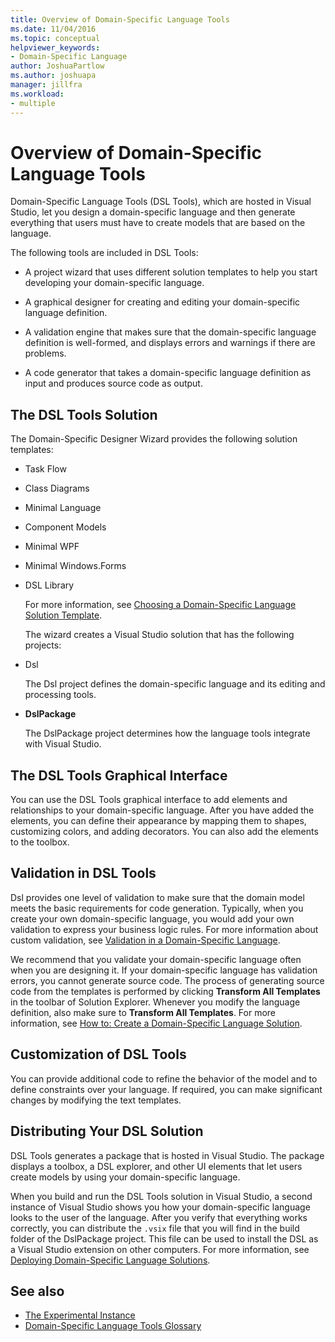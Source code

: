 ```yaml
---
title: Overview of Domain-Specific Language Tools
ms.date: 11/04/2016
ms.topic: conceptual
helpviewer_keywords:
- Domain-Specific Language
author: JoshuaPartlow
ms.author: joshuapa
manager: jillfra
ms.workload:
- multiple
---
```

# Overview of Domain-Specific Language Tools
Domain-Specific Language Tools (DSL Tools), which are hosted in Visual Studio, let you design a domain-specific language and then generate everything that users must have to create models that are based on the language.

 The following tools are included in DSL Tools:

- A project wizard that uses different solution templates to help you start developing your domain-specific language.

- A graphical designer for creating and editing your domain-specific language definition.

- A validation engine that makes sure that the domain-specific language definition is well-formed, and displays errors and warnings if there are problems.

- A code generator that takes a domain-specific language definition as input and produces source code as output.

## The DSL Tools Solution
 The Domain-Specific Designer Wizard provides the following solution templates:

- Task Flow

- Class Diagrams

- Minimal Language

- Component Models

- Minimal WPF

- Minimal Windows.Forms

- DSL Library

  For more information, see [Choosing a Domain-Specific Language Solution Template](../modeling/choosing-a-domain-specific-language-solution-template.md).

  The wizard creates a Visual Studio solution that has the following projects:

- Dsl

   The Dsl project defines the domain-specific language and its editing and processing tools.

- **DslPackage**

   The DslPackage project determines how the language tools integrate with Visual Studio.

## The DSL Tools Graphical Interface
 You can use the DSL Tools graphical interface to add elements and relationships to your domain-specific language. After you have added the elements, you can define their appearance by mapping them to shapes, customizing colors, and adding decorators. You can also add the elements to the toolbox.

## Validation in DSL Tools
 Dsl provides one level of validation to make sure that the domain model meets the basic requirements for code generation. Typically, when you create your own domain-specific language, you would add your own validation to express your business logic rules. For more information about custom validation, see [Validation in a Domain-Specific Language](../modeling/validation-in-a-domain-specific-language.md).

 We recommend that you validate your domain-specific language often when you are designing it. If your domain-specific language has validation errors, you cannot generate source code. The process of generating source code from the templates is performed by clicking **Transform All Templates** in the toolbar of Solution Explorer. Whenever you modify the language definition, also make sure to **Transform All Templates**. For more information, see [How to: Create a Domain-Specific Language Solution](../modeling/how-to-create-a-domain-specific-language-solution.md).

## Customization of DSL Tools
 You can provide additional code to refine the behavior of the model and to define constraints over your language. If required, you can make significant changes by modifying the text templates.

## Distributing Your DSL Solution
 DSL Tools generates a package that is hosted in Visual Studio. The package displays a toolbox, a DSL explorer, and other UI elements that let users create models by using your domain-specific language.

 When you build and run the DSL Tools solution in Visual Studio, a second instance of Visual Studio shows you how your domain-specific language looks to the user of the language. After you verify that everything works correctly, you can distribute the `.vsix` file that you will find in the build folder of the DslPackage project. This file can be used to install the DSL as a Visual Studio extension on other computers.  For more information, see [Deploying Domain-Specific Language Solutions](msi-and-vsix-deployment-of-a-dsl.md).

## See also

- [The Experimental Instance](../extensibility/the-experimental-instance.md)
- [Domain-Specific Language Tools Glossary](https://msdn.microsoft.com/ca5e84cb-a315-465c-be24-76aa3df276aa)
